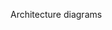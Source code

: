 <span id="title">Architecture diagrams</span>

<div id="body">

<include src="reading/unit-inParent-asPanel.md" boilerplate />
<include src="drawing/unit-inParent-asPanel.md" boilerplate />

</div>
